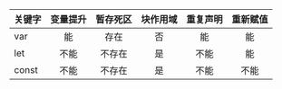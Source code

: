 | 关键字 | 变量提升 | 暂存死区 | 块作用域 | 重复声明 | 重新赋值 |
|:-------|:-------:|:------:|:-------:|:-------:|:-------:|
| var    |    能    |   存在   |    否    |    能    |    能    |
| let    |   不能   |  不存在  |    是    |   不能   |    能    |
| const  |   不能   |  不存在  |    是    |   不能   |   不能   |